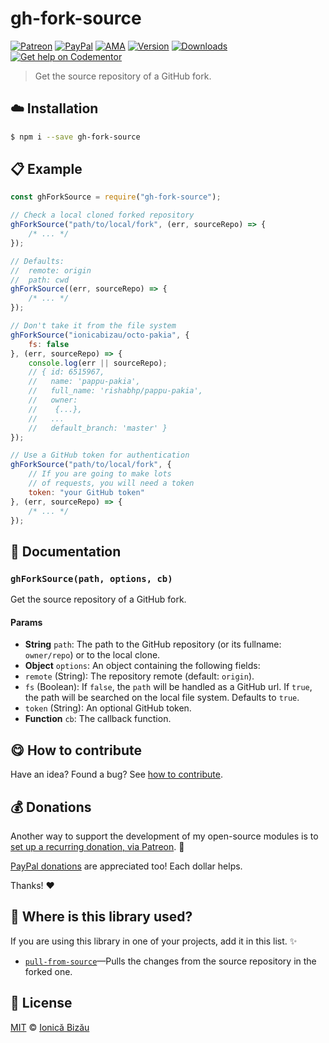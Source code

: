 
# gh-fork-source

 [![Patreon](https://img.shields.io/badge/Support%20me%20on-Patreon-%23e6461a.svg)][paypal-donations] [![PayPal](https://img.shields.io/badge/%24-paypal-f39c12.svg)][paypal-donations] [![AMA](https://img.shields.io/badge/ask%20me-anything-1abc9c.svg)](https://github.com/IonicaBizau/ama) [![Version](https://img.shields.io/npm/v/gh-fork-source.svg)](https://www.npmjs.com/package/gh-fork-source) [![Downloads](https://img.shields.io/npm/dt/gh-fork-source.svg)](https://www.npmjs.com/package/gh-fork-source) [![Get help on Codementor](https://cdn.codementor.io/badges/get_help_github.svg)](https://www.codementor.io/johnnyb?utm_source=github&utm_medium=button&utm_term=johnnyb&utm_campaign=github)

> Get the source repository of a GitHub fork.

## :cloud: Installation

```sh
$ npm i --save gh-fork-source
```


## :clipboard: Example



```js
const ghForkSource = require("gh-fork-source");

// Check a local cloned forked repository
ghForkSource("path/to/local/fork", (err, sourceRepo) => {
    /* ... */
});

// Defaults:
//  remote: origin
//  path: cwd
ghForkSource((err, sourceRepo) => {
    /* ... */
});

// Don't take it from the file system
ghForkSource("ionicabizau/octo-pakia", {
    fs: false
}, (err, sourceRepo) => {
    console.log(err || sourceRepo);
    // { id: 6515967,
    //   name: 'pappu-pakia',
    //   full_name: 'rishabhp/pappu-pakia',
    //   owner:
    //    {...},
    //   ...
    //   default_branch: 'master' }
});

// Use a GitHub token for authentication
ghForkSource("path/to/local/fork", {
    // If you are going to make lots
    // of requests, you will need a token
    token: "your GitHub token"
}, (err, sourceRepo) => {
    /* ... */
});
```

## :memo: Documentation


### `ghForkSource(path, options, cb)`
Get the source repository of a GitHub fork.

#### Params
- **String** `path`: The path to the GitHub repository (or its fullname: `owner/repo`) or to the local clone.
- **Object** `options`: An object containing the following fields:
 - `remote` (String): The repository remote (default: `origin`).
 - `fs` (Boolean): If `false`, the `path` will be handled as a GitHub url.
    If `true`, the path will be searched on the local file system. Defaults to `true`.
 - `token` (String): An optional GitHub token.
- **Function** `cb`: The callback function.



## :yum: How to contribute
Have an idea? Found a bug? See [how to contribute][contributing].

## :moneybag: Donations

Another way to support the development of my open-source modules is
to [set up a recurring donation, via Patreon][patreon]. :rocket:

[PayPal donations][paypal-donations] are appreciated too! Each dollar helps.

Thanks! :heart:

## :dizzy: Where is this library used?
If you are using this library in one of your projects, add it in this list. :sparkles:


 - [`pull-from-source`](https://github.com/IonicaBizau/pull-from-source#readme)—Pulls the changes from the source repository in the forked one.

## :scroll: License

[MIT][license] © [Ionică Bizău][website]

[patreon]: https://www.patreon.com/ionicabizau
[paypal-donations]: https://www.paypal.com/cgi-bin/webscr?cmd=_s-xclick&hosted_button_id=RVXDDLKKLQRJW
[donate-now]: http://i.imgur.com/6cMbHOC.png

[license]: http://showalicense.com/?fullname=Ionic%C4%83%20Biz%C4%83u%20%3Cbizauionica%40gmail.com%3E%20(http%3A%2F%2Fionicabizau.net)&year=2016#license-mit
[website]: http://ionicabizau.net
[contributing]: /CONTRIBUTING.md
[docs]: /DOCUMENTATION.md
